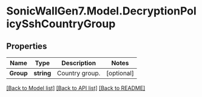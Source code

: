 # SonicWallGen7.Model.DecryptionPolicySshCountryGroup

## Properties

Name | Type | Description | Notes
------------ | ------------- | ------------- | -------------
**Group** | **string** | Country group. | [optional] 

[[Back to Model list]](../README.md#documentation-for-models) [[Back to API list]](../README.md#documentation-for-api-endpoints) [[Back to README]](../README.md)

